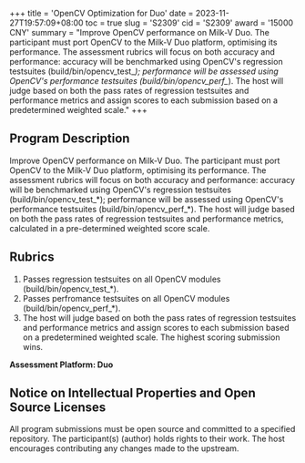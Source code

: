 +++
title = 'OpenCV Optimization for Duo'
date = 2023-11-27T19:57:09+08:00
toc = true
slug = 'S2309'
cid = 'S2309'
award = '15000 CNY'
summary = "Improve OpenCV performance on Milk-V Duo. The participant must port OpenCV to the Milk-V Duo platform, optimising its performance. The assessment rubrics will focus on both accuracy and performance: accuracy will be benchmarked using OpenCV's regression testsuites (build/bin/opencv_test_*); performance will be assessed using OpenCV's performance testsuites (build/bin/opencv_perf_*). The host will judge based on both the pass rates of regression testsuites and performance metrics and assign scores to each submission based on a predetermined weighted scale."
+++

## Program Description

Improve OpenCV performance on Milk-V Duo. The participant must port OpenCV to the Milk-V Duo platform, optimising its performance. The assessment rubrics will focus on both accuracy and performance: accuracy will be benchmarked using OpenCV's regression testsuites (build/bin/opencv\_test\_\*); performance will be assessed using OpenCV's performance testsuites (build/bin/opencv\_perf_\*). The host will judge based on both the pass rates of regression testsuites and performance metrics, calculated in a pre-determined weighted score scale.

## Rubrics

1. Passes regression testsuites on all OpenCV modules (build/bin/opencv_test_\*).
2. Passes perfromance testsuites on all OpenCV modules (build/bin/opencv_perf_\*).
3. The host will judge based on both the pass rates of regression testsuites and performance metrics and assign scores to each submission based on a predetermined weighted scale. The highest scoring submission wins.

**Assessment Platform: Duo**

## Notice on Intellectual Properties and Open Source Licenses

All program submissions must be open source and committed to a specified repository. The participant(s) (author) holds rights to their work. The host encourages contributing any changes made to the upstream.
